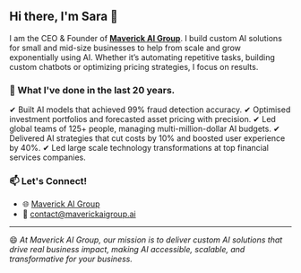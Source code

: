 ## Hi there, I'm Sara 👋

<!--
**SaraAllaparthi/SaraAllaparthi** is a ✨ _special_ ✨ repository because its `README.md` (this file) appears on your GitHub profile.
-->

I am the CEO & Founder of **[Maverick AI Group](https://www.maverickaigroup.ai)**. I build custom AI solutions for small and mid-size businesses to help from scale and grow exponentially using AI. Whether it’s automating repetitive tasks, building custom chatbots or optimizing pricing strategies, I focus on results.

### 🌟 What I've done in the last 20 years. 

✔ Built AI models that achieved 99% fraud detection accuracy.
✔ Optimised investment portfolios and forecasted asset pricing with precision.
✔ Led global teams of 125+ people, managing multi-million-dollar AI budgets.
✔ Delivered AI strategies that cut costs by 10% and boosted user experience by 40%.
✔ Led large scale technology transformations at top financial services companies.


### 📫 Let's Connect!

- 🌐 [Maverick AI Group](https://www.maverickaigroup.ai/)
- 📧 [contact@maverickaigroup.ai](mailto:contact@maverickaigroup.ai)

---

😄 *At Maverick AI Group, our mission is to deliver custom AI solutions that drive real business impact, making AI accessible, scalable, and transformative for your business.*
